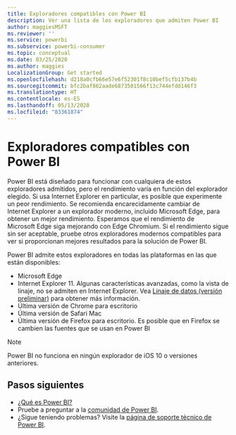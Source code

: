 ```yaml
---
title: Exploradores compatibles con Power BI
description: Ver una lista de los exploradores que admiten Power BI
author: maggiesMSFT
ms.reviewer: ''
ms.service: powerbi
ms.subservice: powerbi-consumer
ms.topic: conceptual
ms.date: 03/25/2020
ms.author: maggies
LocalizationGroup: Get started
ms.openlocfilehash: d218a0cfb66e57e6f52301f8c10bef5cfb137b4b
ms.sourcegitcommit: bfc2baf862aade6873501566f13c744efdd146f3
ms.translationtype: HT
ms.contentlocale: es-ES
ms.lasthandoff: 05/13/2020
ms.locfileid: "83361874"
---
```

# <a name="supported-browsers-for-power-bi"></a>Exploradores compatibles con Power BI

Power BI está diseñado para funcionar con cualquiera de estos exploradores admitidos, pero el rendimiento varía en función del explorador elegido. Si usa Internet Explorer en particular, es posible que experimente un peor rendimiento. Se recomienda encarecidamente cambiar de Internet Explorer a un explorador moderno, incluido Microsoft Edge, para obtener un mejor rendimiento. Esperamos que el rendimiento de Microsoft Edge siga mejorando con Edge Chromium. Si el rendimiento sigue sin ser aceptable, pruebe otros exploradores modernos compatibles para ver si proporcionan mejores resultados para la solución de Power BI.

Power BI admite estos exploradores en todas las plataformas en las que están disponibles:

- Microsoft Edge
- Internet Explorer 11. Algunas características avanzadas, como la vista de linaje, no se admiten en Internet Explorer. Vea [Linaje de datos (versión preliminar)](../collaborate-share/service-data-lineage.md) para obtener más información.
- Última versión de Chrome para escritorio
- Última versión de Safari Mac
- Última versión de Firefox para escritorio. Es posible que en Firefox se cambien las fuentes que se usan en Power BI 

> [!NOTE]
> Power BI no funciona en ningún explorador de iOS 10 o versiones anteriores.

## <a name="next-steps"></a>Pasos siguientes
* [¿Qué es Power BI?](power-bi-overview.md)
* Pruebe a preguntar a la [comunidad de Power BI](https://community.powerbi.com/).
* ¿Sigue teniendo problemas? Visite la [página de soporte técnico de Power BI](https://powerbi.microsoft.com/support/).
